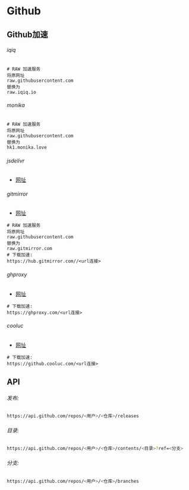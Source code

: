 # Github
## Github加速
###### iqiq
```
# RAW 加速服务
将原网址
raw.githubusercontent.com
替换为
raw.iqiq.io
```
###### monika
```
# RAW 加速服务
将原网址
raw.githubusercontent.com
替换为
hk1.monika.love
```
###### jsdelivr
* [网址](https://jsdelivr.com/)
###### gitmirror
* [网址](https://gitmirror.com/)
```
# RAW 加速服务
将原网址
raw.githubusercontent.com
替换为
raw.gitmirror.com
# 下载加速:
https://hub.gitmirror.com//<url连接>
```
###### ghproxy
* [网址](https://ghproxy.com/)
```
# 下载加速:
https://ghproxy.com/<url连接>
```
###### cooluc
* [网址](https://github.cooluc.com/)
```
# 下载加速:
https://github.cooluc.com/<url连接>
```
## API
###### 发布:
```sh
https://api.github.com/repos/<用户>/<仓库>/releases
```
###### 目录:
```sh
https://api.github.com/repos/<用户>/<仓库>/contents/<目录>?ref=<分支>
```
###### 分支:
```sh
https://api.github.com/repos/<用户>/<仓库>/branches
```